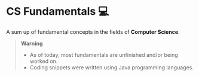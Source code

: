 # CS Fundamentals 💻
A sum up of fundamental concepts in the fields of **Computer Science**.

> **Warning**  
> - As of today, most fundamentals are unfinished and/or being worked on.
> - Coding snippets were written using Java programming languages.
